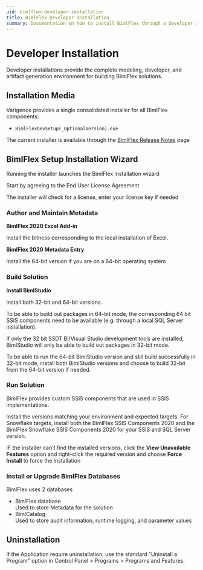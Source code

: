 ```yaml
---
uid: bimlflex-developer-installation
title: BimlFlex Developer Installation
summary: Documentation on how to install BimlFlex through a developer installation file
---
```

# Developer Installation

<!-- TODO Legacy, to be deleted -->

Developer installations provide the complete modeling, developer, and artifact generation environment for building BimlFlex solutions.

## Installation Media

Varigence provides a single consolidated installer for all BimlFlex components:

* `BimlFlexDevSetup(_OptionalVersion).exe`

The current installer is available through the [BimlFlex Release Notes](xref:bimlflex-release-notes) page

## BimlFlex Setup Installation Wizard

Running the installer launches the BimlFlex installation wizard

Start by agreeing to the End User License Agreement

The installer will check for a license, enter your license key if needed

### Author and Maintain Metadata

**BimlFlex 2020 Excel Add-in**

Install the bitness corresponding to the local installation of Excel.

**BimlFlex 2020 Metadata Entry**

Install the 64-bit version if you are on a 64-bit operating system

### Build Solution

**Install BimlStudio**

Install both 32-bit and 64-bit versions.

To be able to build out packages in 64-bit mode, the corresponding 64 bit SSIS components need to be available (e.g. through a local SQL Server installation).

If only the 32 bit SSDT BI/Visual Studio development tools are installed, BimlStudio will only be able to build out packages in 32-bit mode.

To be able to run the 64-bit BimlStudio version and still build successfully in 32-bit mode, install both BimlStudio versions and choose to build 32-bit from the 64-bit version if needed.

### Run Solution

BimlFlex provides custom SSIS components that are used in SSIS implementations.

Install the versions matching your environment and expected targets. For Snowflake targets, install both the BimlFlex SSIS Components 2020 and the BimlFlex Snowflake SSIS Components 2020 for your SSIS and SQL Server version.

IF the installer can't find the installed versions, click the **View Unavailable Features** option and right-click the required version and choose **Force Install** to force the installation

### Install or Upgrade BimlFlex Databases

BimlFlex uses 2 databases

* BimlFlex database  
    Used to store Metadata for the solution
* BimlCatalog  
    Used to store audit information, runtime logging, and parameter values

## Uninstallation

If the Application require uninstallation, use the standard "Uninstall a Program" option in Control Panel > Programs > Programs and Features.
